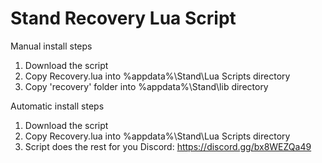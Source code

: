 
# Stand Recovery Lua Script

Manual install steps

1. Download the script
2. Copy Recovery.lua into %appdata%\Stand\Lua Scripts directory
3. Copy 'recovery' folder into %appdata%\Stand\lib directory

Automatic install steps

1. Download the script
2. Copy Recovery.lua into %appdata%\Stand\Lua Scripts directory
3. Script does the rest for you
Discord: https://discord.gg/bx8WEZQa49
